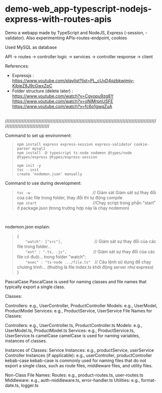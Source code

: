# demo-web_app-typescript-nodejs-express-with-routes-apis

Demo a webapp made by TypeScript and NodeJS, Express (-session, -validator). Also experimenting APIs-routes-endpoint, cookies  

Used MySQL as database  

API -> routes -> controller logic -> services -> controller response -> client   

References:  
- Expressjs :  
https://www.youtube.com/playlist?list=PL_cUvD4qzbkwjmjy-KjbieZ8J9cGwxZpC  
- Folder structure (delete later) :  
https://www.youtube.com/watch?v=Cgvopu9zg8Y  
https://www.youtube.com/watch?v=oNlMrpnUSFE  
https://www.youtube.com/watch?v=fc6o1gwqZuA  

<br>
////////////////////////////////////////////////////////////////////////////////////////////////////////////////////////////////  
<br>

Command to set up environment:

>`npm install express express-session express-validator cookie-parser mysql2`  
>`npm install -D typescript ts-node nodemon @types/node @types/express @types/express-session`  
>
>`npm init -y`  
>`tsc --init`  
>`create 'nodemon.json' manually`  

Command to use during development:

>`tsc -w`&emsp;&emsp;&emsp;&emsp;&emsp;&emsp;&emsp;&emsp;&emsp;&emsp;&emsp;&emsp;&emsp;&emsp;&ensp;&nbsp;// Giám sát Giám sát sự thay đổi của các file trong folder, thay đổi thì tự động compile  
>`npm start`&emsp;&emsp;&emsp;&emsp;&emsp;&emsp;&emsp;&emsp;&emsp;&emsp;&emsp;&emsp;&emsp;&nbsp;//Chạy script trong phần "start" ở package.json (trong trường hợp này là chạy nodemon)

<br>

nodemon.json explain:
>{  
>&emsp;&emsp;`"watch": ["src"],`&emsp;&emsp;&emsp;&emsp;&emsp;&emsp;&emsp;&nbsp;&nbsp;// Giám sát sự thay đổi của các file trong folder...  
>&emsp;&emsp;`"ext" : ".ts, .js",`&emsp;&emsp;&emsp;&emsp;&emsp;&emsp;&nbsp;// Giám sát sự thay đổi của các file có đuôi... trong folder "watch":  
>&emsp;&emsp;`"exec" : "ts-node .../file.ts"`&emsp;// Câu lệnh sử dụng để chạy chương trình... (thường là file index.ts khởi động server như express)  
>}

PascalCase
PascalCase is used for naming classes and file names that typically export a single class.

Classes:

Controllers: e.g., UserController, ProductController
Models: e.g., UserModel, ProductModel
Services: e.g., ProductService, UserService
File Names for Classes:

Controllers: e.g., UserController.ts, ProductController.ts
Models: e.g., UserModel.ts, ProductModel.ts
Services: e.g., ProductService.ts, UserService.ts
camelCase
camelCase is used for naming variables, instances of classes.

Instances of Classes:
Service Instances: e.g., productService, userService
Controller Instances (if applicable): e.g., userController, productController
kebab-case
kebab-case is commonly used for naming files that do not export a single class, such as route files, middleware files, and utility files.

Non-Class File Names:
Routes: e.g., product-routes.ts, user-routes.ts
Middleware: e.g., auth-middleware.ts, error-handler.ts
Utilities: e.g., format-date.ts, logger.ts